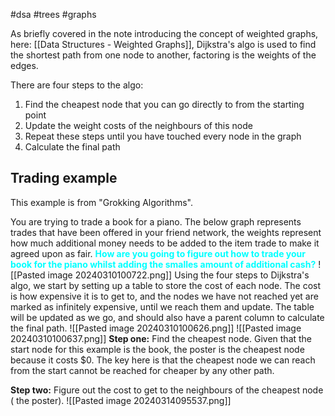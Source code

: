 #dsa #trees #graphs 

As briefly covered in the note introducing the concept of weighted graphs, here: [[Data Structures - Weighted Graphs]], Dijkstra's algo is used to find the shortest path from one node to another, factoring is the weights of the edges.

There are four steps to the algo:
1. Find the cheapest node that you can go directly to from the starting point
2. Update the weight costs of the neighbours of this node
3. Repeat these steps until you have touched every node in the graph
4. Calculate the final path

## Trading example
This example is from "Grokking Algorithms". 

You are trying to trade a book for a piano. The below graph represents trades that have been offered in your friend network, the weights represent how much additional money  needs to be added to the item trade to make it agreed upon as fair. <span style="color: cyan; font-weight: bold;">How are you going to figure out how to trade your book for the piano whilst adding the smalles amount of additional cash?</span>
![[Pasted image 20240310100722.png]]
Using the four steps to Dijkstra's algo, we start by setting up a table to store the cost of each node. The cost is how expensive it is to get to, and the nodes we have not reached yet are marked as infinitely expensive, until we reach them and update. The table will be updated as we go, and should also have a parent column to calculate the final path.
![[Pasted image 20240310100626.png]]
![[Pasted image 20240310100637.png]]
**Step one:** Find the cheapest node. Given that the start node for this example is the book, the poster is the cheapest node because it costs $0. The key here is that the cheapest node we can reach from the start cannot be reached for cheaper by any other path.

**Step two:** Figure out the cost to get to the neighbours of the cheapest node ( the poster).
![[Pasted image 20240314095537.png]]
